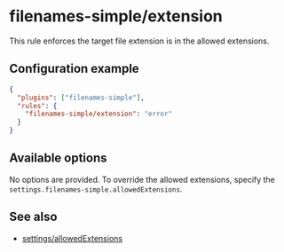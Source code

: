 # filenames-simple/extension

This rule enforces the target file extension is in the allowed extensions.

## Configuration example

```json
{
  "plugins": ["filenames-simple"],
  "rules": {
    "filenames-simple/extension": "error"
  }
}
```

## Available options

No options are provided.
To override the allowed extensions, specify the `settings.filenames-simple.allowedExtensions`.

## See also

- [settings/allowedExtensions](../settings/allowedExtensions.md)
